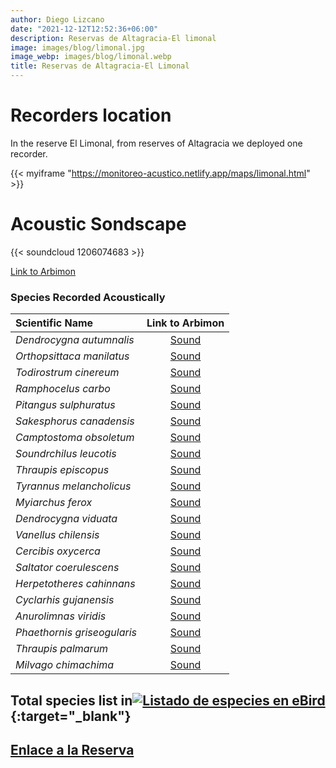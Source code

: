 ```yaml
---
author: Diego Lizcano
date: "2021-12-12T12:52:36+06:00"
description: Reservas de Altagracia-El limonal
image: images/blog/limonal.jpg
image_webp: images/blog/limonal.webp
title: Reservas de Altagracia-El Limonal
---
```


# Recorders location


In the reserve El Limonal, from reserves of Altagracia we deployed one recorder.

{{< myiframe "https://monitoreo-acustico.netlify.app/maps/limonal.html" >}}


# Acoustic Sondscape

{{< soundcloud 1206074683 >}}


[Link to Arbimon](https://arbimon.rfcx.org/project/destinos-awake/visualizer/rec/43299855/)



### Species Recorded Acoustically


|__Scientific Name__| Link to Arbimon|
| :---        |     :----:   |
|_Dendrocygna autumnalis_|	 	[Sound](	https://arbimon.rfcx.org/project/destinos-awake/visualizer/rec/43299146	)	|
|_Orthopsittaca manilatus_|	 	[Sound](	https://arbimon.rfcx.org/project/destinos-awake/visualizer/rec/43299254	)	|
|_Todirostrum cinereum_|	 	[Sound](	https://arbimon.rfcx.org/project/destinos-awake/visualizer/rec/43299221	)	|
|_Ramphocelus carbo_|	 	[Sound](	https://arbimon.rfcx.org/project/destinos-awake/visualizer/rec/43299221	)	|
|_Pitangus sulphuratus_|	 	[Sound](	https://arbimon.rfcx.org/project/destinos-awake/visualizer/rec/43299221	)	|
|_Sakesphorus canadensis_|	 	[Sound](	https://arbimon.rfcx.org/project/destinos-awake/visualizer/rec/43299293	)	|
|_Camptostoma obsoletum_|	 	[Sound](	https://arbimon.rfcx.org/project/destinos-awake/visualizer/rec/43299133	)	|
|_Soundrchilus leucotis_|	 	[Sound](	https://arbimon.rfcx.org/project/destinos-awake/visualizer/rec/43299293	)	|
|_Thraupis episcopus_|	 	[Sound](	https://arbimon.rfcx.org/project/destinos-awake/visualizer/rec/43299293	)	|
|_Tyrannus melancholicus_|	 	[Sound](	https://arbimon.rfcx.org/project/destinos-awake/visualizer/rec/43299250	)	|
|_Myiarchus ferox_|	 	[Sound](	https://arbimon.rfcx.org/project/destinos-awake/visualizer/rec/43299250	)	|
|_Dendrocygna viduata_|	 	[Sound](	https://arbimon.rfcx.org/project/destinos-awake/visualizer/rec/43299250	)	|
|_Vanellus chilensis_|	 	[Sound](	https://arbimon.rfcx.org/project/destinos-awake/visualizer/rec/43299293	)	|
|_Cercibis oxycerca_|	 	[Sound](	https://arbimon.rfcx.org/project/destinos-awake/visualizer/rec/43299243	)	|
|_Saltator coerulescens_|	 	[Sound](	https://arbimon.rfcx.org/project/destinos-awake/visualizer/rec/43299616	)	|
|_Herpetotheres cahinnans_|	 	[Sound](	https://arbimon.rfcx.org/project/destinos-awake/visualizer/rec/43298774	)	|
|_Cyclarhis gujanensis_|	 	[Sound](	https://arbimon.rfcx.org/project/destinos-awake/visualizer/rec/43299620	)	|
|_Anurolimnas viridis_|	 	[Sound](	https://arbimon.rfcx.org/project/destinos-awake/visualizer/rec/43299620	)	|
|_Phaethornis griseogularis_|	 	[Sound](	https://arbimon.rfcx.org/project/destinos-awake/visualizer/rec/43299611	)	|
|_Thraupis palmarum_|	 	[Sound](	https://arbimon.rfcx.org/project/destinos-awake/visualizer/rec/43299603	)	|
|_Milvago chimachima_|	 	[Sound](	https://arbimon.rfcx.org/project/destinos-awake/visualizer/rec/43298758	)	|



## Total species list in[![Listado de especies en eBird](/images/blog/Logo_ebird.png "Reservas de Altagracia-el Limonall")](https://ebird.org/colombia/checklist/S101646385){:target="_blank"}



## [Enlace a la Reserva](https://es-la.facebook.com/aicaaltagracia/)




